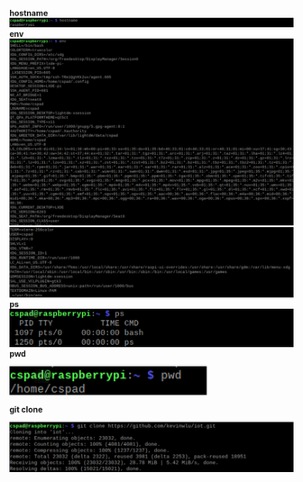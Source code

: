 **hostname**
![hostname](CPE_322_Lab_2_hostname.png)
**env**
![env](CPE_322_Lab_2_env_1.png)
![env](CPE_322_Lab_2_env_2.png)
**ps**
![ps](ps.png)
**pwd**

![pwd](pwd.png)

**git clone**

![git clone](CPE_322_Lab_2_git_clone.png)
